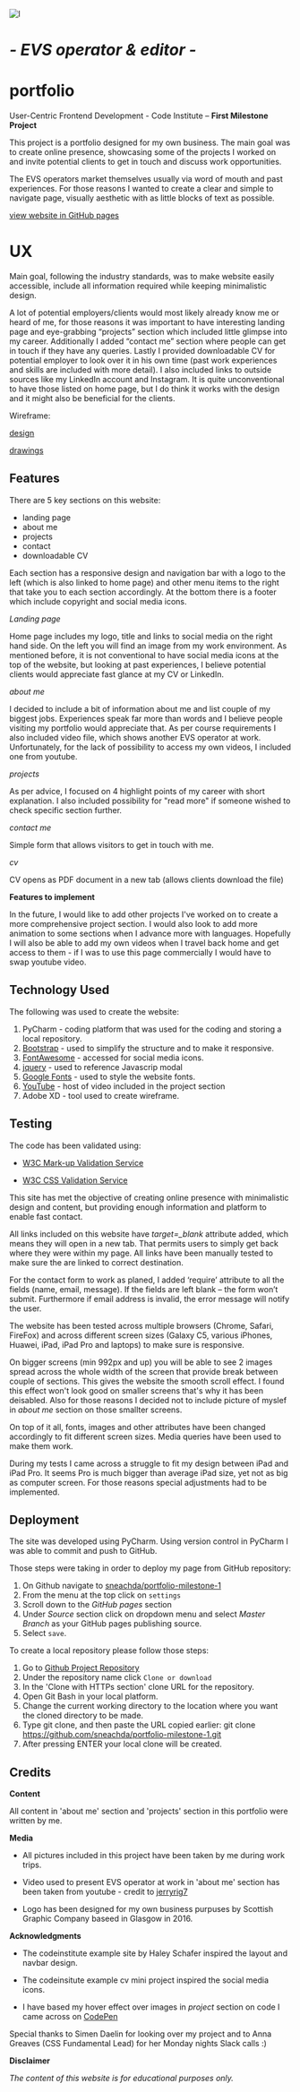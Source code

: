 ![l](assets/images/logo.jpg)

# *- EVS operator & editor -*
# **portfolio**

User-Centric Frontend Development - Code Institute
– **First Milestone Project** 

This project is a portfolio designed for my own business. The main goal was to create online presence, showcasing some of the projects I worked on and invite potential clients to get in touch and discuss work opportunities.

The EVS operators market themselves usually via word of mouth and past experiences. For those reasons I wanted to create a clear and simple to navigate page,  visually aesthetic with as little blocks of text as possible. 

[view website in GitHub pages](https://github.com/sneachda/portfolio-milestone-1)

# UX

Main goal, following the industry standards, was to make website easily accessible, include all information required while keeping minimalistic design.

A lot of potential employers/clients would most likely already know me or heard of me, for those reasons it was important to have interesting landing page and eye-grabbing “projects” section which included little glimpse into my career.
Additionally I added “contact me” section where people can get in touch if they have any queries.
Lastly I provided downloadable CV for potential employer to look over it in his own time (past work experiences and skills are included with more detail). 
I also included links to outside sources like my LinkedIn account and Instagram. It is quite unconventional to have those listed on home page, but I do think it works with the design and it might also be beneficial for the clients.


Wireframe:

[design](wireframe/visual.jpg)

[drawings](wireframe/draw.jpg)



## Features

There are 5 key sections on this website:

 - landing page
 - about me
 - projects
 - contact
 - downloadable CV
 
Each section has a responsive design and navigation bar with a logo to the left (which is also linked to home page) and other menu items to the right that take you to each section accordingly.
At the bottom there is a footer which include copyright and social media icons.

*Landing page*

Home page includes my logo, title and links to social media on the right hand side. On the left you will find an image from my work environment.
As mentioned before, it is not conventional to have social media icons at the top of the website, but looking at past experiences, I believe potential clients would appreciate fast glance at my CV or LinkedIn. 

*about me*

I decided to include a bit of information about me and list couple of my biggest jobs.  Experiences speak far more than words and I believe people visiting my portfolio would appreciate that. 
As per course requirements I also included video file, which shows another EVS operator at work. Unfortunately, for the lack of possibility to access my own videos, I included one from youtube.

*projects*

As per advice, I focused on 4 highlight points of my career with short explanation. I also included possibility for "read more" if someone wished to check specific section further. 

*contact me*

Simple form that allows visitors to get in touch with me.

*cv*

CV opens as PDF document in a new tab (allows clients download the file)


**Features to implement** 

In the future, I would like to add other projects I've worked on to create a more comprehensive project section. I would also look to add more animation to some sections when I advance more with languages. 
Hopefully I will also be able to add my own videos when I travel back home and get access to them - if I was to use this page commercially I would have to swap youtube video.


## Technology Used

The following was used to create the website:

1.  PyCharm - coding platform that was used for the coding and storing a local repository.
2.  [Bootstrap](https://www.bootstrapcdn.com/) - used to simplify the structure and to make it responsive.
3.  [FontAwesome](https://use.fontawesome.com) - accessed for social media icons.
4.  [jquery](https://www.jquery.com) - used to reference Javascrip modal
5.  [Google Fonts](https://fonts.google.com/) - used to style the website fonts.
6.  [YouTube](https://www.youtube.com/) - host of video included in the project section
7.  Adobe XD - tool used to create wireframe.


## Testing

The code has been validated using:
- [W3C Mark-up Validation Service](https://validator.w3.org/)

- [W3C CSS Validation Service](https://jigsaw.w3.org/css-validator/)


This site has met the objective of creating online presence with minimalistic design and content, but providing enough information and platform to enable fast contact. 

All links included on this website have *target=_blank* attribute added, which means they will open in a new tab. That permits users to simply get back where they were within my page. All links have been manually tested to make sure the are linked to correct destination.

For the contact form to work as planed, I added ‘require’ attribute to all the fields (name, email, message). If the fields are left blank – the form won’t submit. Furthermore if email address is invalid, the error message will notify the user.

The website has been tested across multiple browsers (Chrome, Safari, FireFox) and across different screen sizes (Galaxy C5, various iPhones, Huawei, iPad, iPad Pro and laptops) to make sure is responsive. 

On bigger screens (min 992px and up) you will be able to see 2 images spread across the whole width of the screen that provide break between couple of sections. This gives the website the smooth scroll effect. I found this effect won't look good on smaller screens that's why it has been deisabled. Also for those reasons I decided not to include picture of myslef in *about me* section on those smallter screens.

On top of it all, fonts, images and other attributes have been changed accordingly to fit different screen sizes. Media queries have been used to make them work.  

During my tests I came across a struggle to fit my design between iPad and iPad Pro. It seems Pro is much bigger than average iPad size, yet not as big as computer screen. For those reasons special adjustments had to be implemented. 


## Deployment

The site was developed using PyCharm. Using version control in PyCharm I was able to commit and push to GitHub.

Those steps were taking in order to deploy my page from GitHub repository:
1.  On Github navigate to [sneachda/portfolio-milestone-1](https://github.com/sneachda/portfolio-milestone-1)
2.  From the menu at the top click on  `settings`
3.  Scroll down to the *GitHub pages* section
4.  Under *Source* section click on dropdown menu and select *Master Branch* as your GitHub pages publishing source.
5.  Select  `save`.


To create a local repository please follow those steps:

1.  Go to [Github Project Repository](https://github.com/sneachda/portfolio-milestone-1)  
2.  Under the repository name click  `Clone or download`  
3.  In the 'Clone with HTTPs section' clone URL for the repository.
4.  Open Git Bash in your local platform.
5.  Change the current working directory to the location where you want the cloned directory to be made.
6.  Type git clone, and then paste the URL copied earlier: 
git clone https://github.com/sneachda/portfolio-milestone-1.git
7.  After pressing ENTER your local clone will be created.



## Credits

**Content** 

All content in 'about me' section and 'projects' section in this portfolio were written by me.

**Media** 

- All pictures included in this project have been taken by me during work trips. 

- Video used to present EVS operator at work in 'about me' section has been taken from youtube - credit to [jerryrig7](https://www.youtube.com/user/jerryrig7)

- Logo has been designed for my own business purpuses by Scottish Graphic Company baseed in Glasgow in 2016.

**Acknowledgments** 

- The codeinstitute example site by Haley Schafer inspired the layout and navbar design.

- The codeinsitute example cv mini project inspired the social media icons.

- I have based my hover effect over images in *project* section on code I came across on [CodePen](https://codepen.io/nxworld/pen/ZYNOBZ)

Special thanks to Simen Daelin for looking over my project and to Anna Greaves (CSS Fundamental Lead) for her Monday nights Slack calls :)





**Disclaimer** 

*The content of this website is for educational purposes only.*



